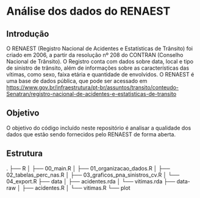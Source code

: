 # Análise dos dados do RENAEST

## Introdução

O RENAEST (Registro Nacional de Acidentes e Estatísticas de Trânsito) foi criado em 2006, a partir da resolução nº 208 do CONTRAN (Conselho Nacional de Trânsito). O Registro conta com dados sobre data, local e tipo de sinistro de trânsito, além de informações sobre as características das vítimas, como sexo, faixa etária e quantidade de envolvidos. O RENAEST é uma base de dados pública, que pode ser acessado em <https://www.gov.br/infraestrutura/pt-br/assuntos/transito/conteudo-Senatran/registro-nacional-de-acidentes-e-estatisticas-de-transito>

## Objetivo

O objetivo do código incluído neste repositório é analisar a qualidade dos dados que estão sendo fornecidos pelo RENAEST de forma aberta.

## Estrutura

.
├── R
│   ├── 00_main.R
│   ├── 01_organizacao_dados.R
│   ├── 02_tabelas_perc_nas.R
│   ├── 03_graficos_pna_sinistros_cv.R
│   └── 04_export.R
├── data
│   ├── acidentes.rda
│   └── vitimas.rda
├── data-raw
│   ├── acidentes.R
│   └── vitimas.R
└── plot
